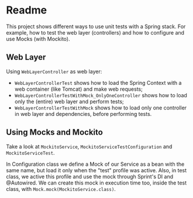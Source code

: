 <h1>Readme</h1>
<p>
  This project shows different ways to use unit tests with a Spring stack. 
  For example, how to test the web layer (controllers) and how to configure and use Mocks (with Mockito).
</p>

<h2>Web Layer</h2>
<p>
  Using <code>WebLayerController</code> as web layer</code>:
</p>
<ul>
  <li><code>WebLayerControllerTest</code> shows how to load the Spring Context with a web container (like Tomcat) and make web requests;</li>
  <li><code>WebLayerControllerTestWithMock_OnlyOneController</code> shows how to load only the (entire) web layer and perform tests;</li>
  <li><code>WebLayerControllerTestWithMock</code> shows how to load only one controller in web layer and dependencies, before performing tests.</li>
</ul>

<h2>Using Mocks and Mockito</h2>
<p>
  Take a look at <code>MockitoService</code>, <code>MockitoServiceTestConfiguration</code> and <code>MockitoServiceTest</code>.
</p>
<p>
  In Configuration class we define a Mock of our Service as a bean with the same name, but load it only when the "test" profile was active. 
  Also, in test class, we active this profile and use the mock through Sprint's DI and @Autowired.
  We can create this mock in execution time too, inside the test class, with <code>Mock.mock(MockitoService.class)</code>.
</p>
